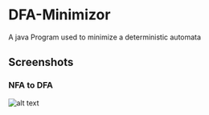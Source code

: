 # DFA-Minimizor
A java Program used to minimize a deterministic automata

## Screenshots

### NFA to DFA

![alt text](http://url/to/img.png)